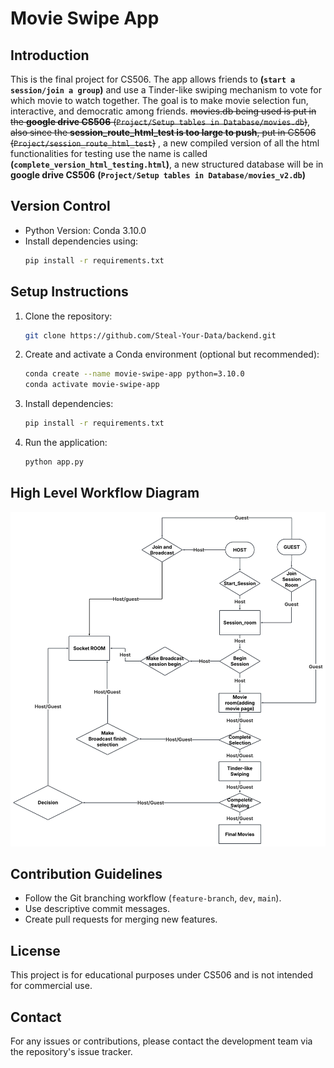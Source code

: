 # Movie Swipe App

## Introduction
This is the final project for CS506. The app allows friends to **(`start a session/join a group`)** and use a Tinder-like swiping mechanism to vote for which movie to watch together. The goal is to make movie selection fun, interactive, and democratic among friends. ~~movies.db being used is put in the **google drive CS506** (`Project/Setup tables in Database/movies.db`)~~, ~~also since the **session_route_html_test is too large to push**, put in CS506 (`Project/session_route_html_test`)~~ , a new compiled version of all the html functionalities for testing use the name is called **(`complete_version_html_testing.html`)**, a new structured database will be in **google drive CS506** **(`Project/Setup tables in Database/movies_v2.db`)**

## Version Control
- Python Version: Conda 3.10.0
- Install dependencies using:
  ```sh
  pip install -r requirements.txt
  ```

## Setup Instructions
1. Clone the repository:
   ```sh
   git clone https://github.com/Steal-Your-Data/backend.git
   ```
2. Create and activate a Conda environment (optional but recommended):
   ```sh
   conda create --name movie-swipe-app python=3.10.0
   conda activate movie-swipe-app
   ```
3. Install dependencies:
   ```sh
   pip install -r requirements.txt
   ```
4. Run the application:
   ```sh
   python app.py
   ```

## High Level Workflow Diagram
![Alt text](WorkFlow_Chart.jpeg)

## Contribution Guidelines
- Follow the Git branching workflow (`feature-branch`, `dev`, `main`).
- Use descriptive commit messages.
- Create pull requests for merging new features.

## License
This project is for educational purposes under CS506 and is not intended for commercial use.

## Contact
For any issues or contributions, please contact the development team via the repository's issue tracker.
